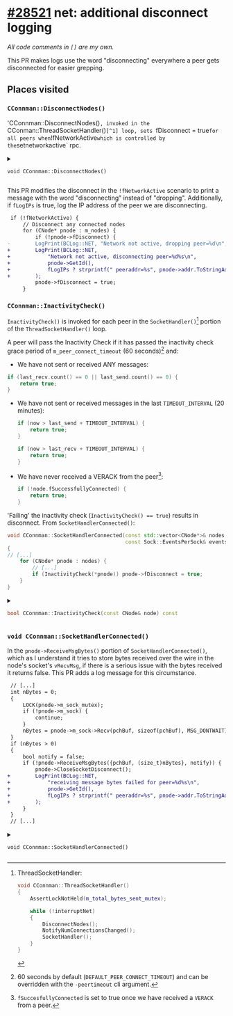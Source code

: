 # [#28521](https://github.com/bitcoin/bitcoin/pull/28521) net: additional disconnect logging
_All code comments in `[]` are my own._

This PR makes logs use the word "disconnecting" everywhere a peer gets
disconnected for easier grepping.

## Places visited

### `CConnman::DisconnectNodes()`
'CConnman::DisconnectNodes()`, invoked in the
`CConman::ThreadSocketHandler()`[^1] loop, sets `fDisconnect = true` for all
peers when `!fNetworkActive` which is controlled by the `setnetworkactive` rpc.

<details>

<summary>

`void CConnman::DisconnectNodes()`

</summary>

```cpp
void CConnman::DisconnectNodes()
{
    AssertLockNotHeld(m_nodes_mutex);
    AssertLockNotHeld(m_reconnections_mutex);

    // Use a temporary variable to accumulate desired reconnections, so we don't need
    // m_reconnections_mutex while holding m_nodes_mutex.
    decltype(m_reconnections) reconnections_to_add;

    {
        LOCK(m_nodes_mutex);

        // [ Global that represents if the network is inactive. Controlled by
        //   the setnetworkactive rpc. ]
        if (!fNetworkActive) {
            // Disconnect any connected nodes
            for (CNode* pnode : m_nodes) {
                // [ Foreshadowing this PR... this peer gets disconnected. ]
                if (!pnode->fDisconnect) {
                    LogPrint(BCLog::NET, "Network not active, dropping peer=%d\n", pnode->GetId());
                    pnode->fDisconnect = true;
                }
            }
        }

        // Disconnect unused nodes
        std::vector<CNode*> nodes_copy = m_nodes;
        for (CNode* pnode : nodes_copy)
        {
            // [ The means by which nodes marked with fDisconnect = true are
            //    actually disconnected. ]
            if (pnode->fDisconnect)
            {
                // [ erase-remove idiom: https://en.wikipedia.org/wiki/Erase%E2%80%93remove_idiom ]
                // [ std::vector<CNode*> m_nodes GUARDED_BY(m_nodes_mutex) ]
                // remove from m_nodes
                m_nodes.erase(remove(m_nodes.begin(), m_nodes.end(), pnode), m_nodes.end());

                // [ Check if this was a failed V2 connection that we attempted,
                //   in which case, let's retry as a v1 by adding to
                //  reconnections_to_add which gets spliced to m_reconnections at
                //  the bottom. ]

                // Add to reconnection list if appropriate. We don't reconnect right here, because
                // the creation of a connection is a blocking operation (up to several seconds),
                // and we don't want to hold up the socket handler thread for that long.
                if (pnode->m_transport->ShouldReconnectV1()) {
                    reconnections_to_add.push_back({
                        .addr_connect = pnode->addr,
                        .grant = std::move(pnode->grantOutbound),
                        .destination = pnode->m_dest,
                        .conn_type = pnode->m_conn_type,
                        .use_v2transport = false});
                    LogPrint(BCLog::NET, "retrying with v1 transport protocol for peer=%d\n", pnode->GetId());
                }

                // [ outbound peers have a CSemaphoreGrant on CSemaphore
                //   CConman.semOutbound, the semaphore by which we restrict the
                //   number of outbound connections ]
                // release outbound grant (if any)
                pnode->grantOutbound.Release();

                // close socket and cleanup

                pnode->CloseSocketDisconnect();

                // update connection count by network
                if (pnode->IsManualOrFullOutboundConn()) --m_network_conn_counts[pnode->addr.GetNetwork()];

                // hold in disconnected pool until all refs are released
                pnode->Release();
                m_nodes_disconnected.push_back(pnode);
            }
        }
    }
    {
        // Delete disconnected nodes
        std::list<CNode*> nodes_disconnected_copy = m_nodes_disconnected;
        for (CNode* pnode : nodes_disconnected_copy)
        {
            // Destroy the object only after other threads have stopped using it.
            if (pnode->GetRefCount() <= 0) {
                m_nodes_disconnected.remove(pnode);
                DeleteNode(pnode);
            }
        }
    }
    {
        // Move entries from reconnections_to_add to m_reconnections.
        LOCK(m_reconnections_mutex);
        m_reconnections.splice(m_reconnections.end(), std::move(reconnections_to_add));
    }
}
```

</details>

This PR modifies the disconnect in the `!fNetworkActive` scenario to print a
message with the word "disconnecting" instead of "dropping". Additionally, if
`fLogIPs` is true, log the IP address of the peer we are disconnecting.

```diff
 if (!fNetworkActive) {
     // Disconnect any connected nodes
     for (CNode* pnode : m_nodes) {
         if (!pnode->fDisconnect) {
-        LogPrint(BCLog::NET, "Network not active, dropping peer=%d\n", pnode->GetId());
+        LogPrint(BCLog::NET,
+            "Network not active, disconnecting peer=%d%s\n",
+            pnode->GetId(),
+            fLogIPs ? strprintf(" peeraddr=%s", pnode->addr.ToStringAddrPort()) : ""
+        );
         pnode->fDisconnect = true;
     }
```

### `CConnman::InactivityCheck()`

`InactivityCheck()` is invoked for each peer in the `SocketHandler()`[^1] portion of the
`ThreadSocketHandler()` loop.

A peer will pass the Inactivity Check if it has passed the inactivity check
grace period of `m_peer_connect_timeout` (60 seconds)[^2] and:

- We have not sent or received ANY messages:
```cpp
if (last_recv.count() == 0 || last_send.count() == 0) {
    return true;
}
```

- We have not sent or received messages in the last `TIMEOUT_INTERVAL` (20
  minutes):
  ```cpp
  if (now > last_send + TIMEOUT_INTERVAL) {
      return true;
  }
  
  if (now > last_recv + TIMEOUT_INTERVAL) {
      return true;
  }
  ```

- We have never received a VERACK from the peer[^3]:
  ```cpp
  if (!node.fSuccessfullyConnected) {
      return true;
  }
  ```

'Failing' the inactivity check (`InactivityCheck() == true`) results in disconnect. From
`SocketHandlerConnected()`:

```cpp
void CConnman::SocketHandlerConnected(const std::vector<CNode*>& nodes,
                                      const Sock::EventsPerSock& events_per_sock)
{
// [...]
    for (CNode* pnode : nodes) {
        // [...]
        if (InactivityCheck(*pnode)) pnode->fDisconnect = true;
    }
}
```

<details>

<summary>

```cpp
bool CConnman::InactivityCheck(const CNode& node) const
```

</summary>

```cpp
bool CConnman::InactivityCheck(const CNode& node) const
{
    // Tests that see disconnects after using mocktime can start nodes with a
    // large timeout. For example, -peertimeout=999999999.

    // [ GetTime has been deprecated in favor of NodeClock::now() for mockable
    //   time. ] 
    const auto now{GetTime<std::chrono::seconds>()};

    // [ m_last_send and m_last_recv are set to the last time we sent/received a
    //   message from the peer, initialized to zero ]
    const auto last_send{node.m_last_send.load()}; // [ duration<long> ] 
    const auto last_recv{node.m_last_recv.load()}; // [ duration<long> ]

    // [ We should not run the inactivity check if the peer is disconnected, or
    //   if the peer's m_peer_connect_timeout has not yet passed ]
    if (!ShouldRunInactivityChecks(node, now)) return false;


    // [ Returning true here WILL result in a disconnect for this peer, PR
    //   adds a message foreshadowing this in all four of the if branches that
    //   return true below. ]

    // [ no message has been sent or received in the peer's
    //   m_peer_connect_timeout...zap ]
    if (last_recv.count() == 0 || last_send.count() == 0) {
        LogPrint(BCLog::NET, "socket no message in first %i seconds, %d %d peer=%d\n", count_seconds(m_peer_connect_timeout), last_recv.count() != 0, last_send.count() != 0, node.GetId());
        return true;
    }

    /* [ `TIMEOUT_INTERVAL` is set in net.h to 20 minutes as of May 2024:
         `static constexpr std::chrono::minutes TIMEOUT_INTERVAL{20};` ] */

    // [ We haven't sent a message in TIMEOUT_INTERVAL ]
    if (now > last_send + TIMEOUT_INTERVAL) {
        LogPrint(BCLog::NET, "socket sending timeout: %is peer=%d\n", count_seconds(now - last_send), node.GetId());
        // [ Returning true here WILL result in a disconnect for this peer, PR
        //   adds a message foreshadowing this. ]
        return true;
    }

    // [ We haven't received a message in TIMEOUT_INTERVAL ]
    if (now > last_recv + TIMEOUT_INTERVAL) {
        LogPrint(BCLog::NET, "socket receive timeout: %is peer=%d\n", count_seconds(now - last_recv), node.GetId());
        return true;
    }

    // [ We have not yet received a VERACK from our peer in the
    //   post `m_peer_connect_timeout` era ]
    if (!node.fSuccessfullyConnected) {
        LogPrint(BCLog::NET, "version handshake timeout peer=%d\n", node.GetId());
        return true;
    }

    return false;
}
```

</details>

### `void CConnman::SocketHandlerConnected()`

In the `pnode->ReceiveMsgBytes()` portion of `SocketHandlerConnected()`, which
as I understand it tries to store bytes received over the wire in the node's
socket's `vRecvMsg`, if there is a serious issue with the bytes received it
returns false. This PR adds a log message for this circumstance.

```diff
 // [...]
 int nBytes = 0;
 {
     LOCK(pnode->m_sock_mutex);
     if (!pnode->m_sock) {
         continue;
     }
     nBytes = pnode->m_sock->Recv(pchBuf, sizeof(pchBuf), MSG_DONTWAIT);
 }
 if (nBytes > 0)
 {
     bool notify = false;
     if (!pnode->ReceiveMsgBytes({pchBuf, (size_t)nBytes}, notify)) {
         pnode->CloseSocketDisconnect();
+        LogPrint(BCLog::NET,
+            "receiving message bytes failed for peer=%d%s\n",
+            pnode->GetId(),
+            fLogIPs ? strprintf(" peeraddr=%s", pnode->addr.ToStringAddrPort()) : ""
+        );
     }
 }
 // [...]
 ```

<details>

<summary>

`void CConnman::SocketHandlerConnected()`

</summary>

What follows is both vague, and uncertain, I am trying to figure this out,
anything I have written is likely wrong:

```cpp
void CConnman::SocketHandlerConnected(const std::vector<CNode*>& nodes,
                                      const Sock::EventsPerSock& events_per_sock)
{
    AssertLockNotHeld(m_total_bytes_sent_mutex);

    for (CNode* pnode : nodes) {
        // [ The ever-present interruptNet check... ]
        if (interruptNet)
            return;

        //
        // Receive
        //
        bool recvSet = false;
        bool sendSet = false;
        bool errorSet = false;
        {
            LOCK(pnode->m_sock_mutex);
            if (!pnode->m_sock) {
                continue;
            }

            // [ How does Bitcoin Core's networking code abstract sockets? ]
            const auto it = events_per_sock.find(pnode->m_sock);
            if (it != events_per_sock.end()) {
                // [ Sock::WaitMany bitwise OR's the three flags below depending
                //   on events that come its way?...]
                recvSet = it->second.occurred & Sock::RECV;
                sendSet = it->second.occurred & Sock::SEND;
                errorSet = it->second.occurred & Sock::ERR;
            }
        }
        
        // [ if there is a send event for this node's socket. ]
        if (sendSet) {
            // [ SocketSendData tries to send if there are node.m_transport->GetBytesToSend ]
            // Send data
            auto [bytes_sent, data_left] = WITH_LOCK(pnode->cs_vSend, return SocketSendData(*pnode));
            // [ bytes_sent represents the number of bytes sent by
            //   SocketSendData ]
            if (bytes_sent) {
                RecordBytesSent(bytes_sent);

                // If both receiving and (non-optimistic) sending were possible, we first attempt
                // sending. If that succeeds, but does not fully drain the send queue, do not
                // attempt to receive. This avoids needlessly queueing data if the remote peer
                // is slow at receiving data, by means of TCP flow control. We only do this when
                // sending actually succeeded to make sure progress is always made; otherwise a
                // deadlock would be possible when both sides have data to send, but neither is
                // receiving.

                // [ data_left ] is a bool which represents if there was more
                //   data to send over the Socket when SocketSendData returned ]
                if (data_left) recvSet = false;
            }
        }

        // [ if there is a receive or error event for this node's socket... ]
        if (recvSet || errorSet)
        {
            // typical socket buffer is 8K-64K
            uint8_t pchBuf[0x10000];
            int nBytes = 0;
            {
                LOCK(pnode->m_sock_mutex);
                if (!pnode->m_sock) {
                    continue;
                }
                // [ Recv is an alias for standard library recv, returns -1 on
                //   error, otherwise returns number of bytes read into buffer.
                //   Equivalent to `read()` aside from taking `int flags`. ] 
                nBytes = pnode->m_sock->Recv(pchBuf, sizeof(pchBuf), MSG_DONTWAIT);
            }
            if (nBytes > 0)
            {
                // [ ReceiveMsgBytes sets notify to true if it received a
                //   complete message and pushed it onto the CNode's `vRecvMsg`
                //   if there is a serious problem here, ReceiveMsgBytes returns
                //   false and we close the connection immediately.]
                bool notify = false;
                if (!pnode->ReceiveMsgBytes({pchBuf, (size_t)nBytes}, notify)) {
                    pnode->CloseSocketDisconnect();
                }
                RecordBytesRecv(nBytes);
                if (notify) {
                    // [ moves the complete messages from `vRecvMsg` onto the
                    //   m_msg_process_queue ]
                    pnode->MarkReceivedMsgsForProcessing();
                    // [ ThreadMessageHandler sits around waiting for one of
                    //   these. ]
                    WakeMessageHandler();
                }
            }
            // [ I think this means something has gone wrong, a bit unclear
            //   here.. ]
            else if (nBytes == 0)
            {
                // socket closed gracefully
                if (!pnode->fDisconnect) {
                    LogPrint(BCLog::NET, "socket closed for peer=%d\n", pnode->GetId());
                }
                pnode->CloseSocketDisconnect();
            }
            // [ this is the error case ]
            else if (nBytes < 0)
            {
                // error
                int nErr = WSAGetLastError();
                if (nErr != WSAEWOULDBLOCK && nErr != WSAEMSGSIZE && nErr != WSAEINTR && nErr != WSAEINPROGRESS)
                {
                    if (!pnode->fDisconnect) {
                        LogPrint(BCLog::NET, "socket recv error for peer=%d: %s\n", pnode->GetId(), NetworkErrorString(nErr));
                    }
                    pnode->CloseSocketDisconnect();
                }
            }
        }

        if (InactivityCheck(*pnode)) pnode->fDisconnect = true;
    }
}
```

</details>

[^1]: ThreadSocketHandler:
    ```cpp
    void CConnman::ThreadSocketHandler()
    {
        AssertLockNotHeld(m_total_bytes_sent_mutex);
    
        while (!interruptNet)
        {
            DisconnectNodes();
            NotifyNumConnectionsChanged();
            SocketHandler();
        }
    }
    ```
[^2]: 60 seconds by default (`DEFAULT_PEER_CONNECT_TIMEOUT`) and can be
      overridden with the `-peertimeout` cli argument.
[^3]: `fSuccesfullyConnected` is set to true once we have received a `VERACK` from a
      peer.
